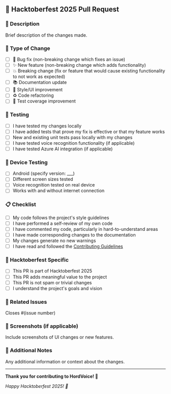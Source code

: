 ## 🎃 Hacktoberfest 2025 Pull Request

### 📝 Description
Brief description of the changes made.

### 🎯 Type of Change
- [ ] 🐛 Bug fix (non-breaking change which fixes an issue)
- [ ] ✨ New feature (non-breaking change which adds functionality)
- [ ] 💥 Breaking change (fix or feature that would cause existing functionality to not work as expected)
- [ ] 📚 Documentation update
- [ ] 🎨 Style/UI improvement
- [ ] ♻️ Code refactoring
- [ ] 🧪 Test coverage improvement

### 🧪 Testing
- [ ] I have tested my changes locally
- [ ] I have added tests that prove my fix is effective or that my feature works
- [ ] New and existing unit tests pass locally with my changes
- [ ] I have tested voice recognition functionality (if applicable)
- [ ] I have tested Azure AI integration (if applicable)

### 📱 Device Testing
- [ ] Android (specify version: ___)
- [ ] Different screen sizes tested
- [ ] Voice recognition tested on real device
- [ ] Works with and without internet connection

### 📋 Checklist
- [ ] My code follows the project's style guidelines
- [ ] I have performed a self-review of my own code
- [ ] I have commented my code, particularly in hard-to-understand areas
- [ ] I have made corresponding changes to the documentation
- [ ] My changes generate no new warnings
- [ ] I have read and followed the [Contributing Guidelines](CONTRIBUTING.md)

### 🎃 Hacktoberfest Specific
- [ ] This PR is part of Hacktoberfest 2025
- [ ] This PR adds meaningful value to the project
- [ ] This PR is not spam or trivial changes
- [ ] I understand the project's goals and vision

### 🔗 Related Issues
Closes #(issue number)

### 📸 Screenshots (if applicable)
Include screenshots of UI changes or new features.

### 🌟 Additional Notes
Any additional information or context about the changes.

---

**Thank you for contributing to HordVoice! 🚀**

*Happy Hacktoberfest 2025! 🎃*